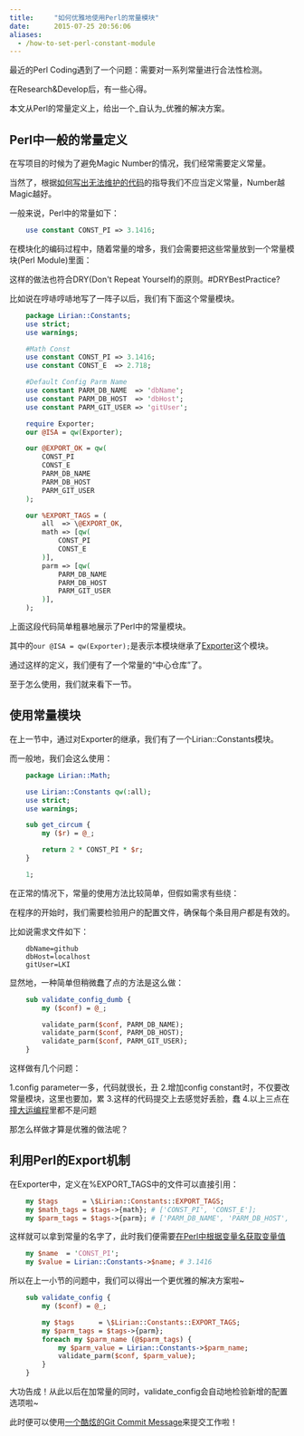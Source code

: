 ```yaml
---
title:     "如何优雅地使用Perl的常量模块"
date:      2015-07-25 20:56:06
aliases:
  - /how-to-set-perl-constant-module
---
```


最近的Perl Coding遇到了一个问题：需要对一系列常量进行合法性检测。

在Research&Develop后，有一些心得。

本文从Perl的常量定义上，给出一个_自认为_优雅的解决方案。

<!--more-->

## Perl中一般的常量定义

在写项目的时候为了避免Magic Number的情况，我们经常需要定义常量。

当然了，根据[如何写出无法维护的代码][1]的指导我们不应当定义常量，Number越Magic越好。

一般来说，Perl中的常量如下：

```perl
    use constant CONST_PI => 3.1416;
```

在模块化的编码过程中，随着常量的增多，我们会需要把这些常量放到一个常量模块(Perl Module)里面：

这样的做法也符合DRY(Don't Repeat Yourself)的原则。#DRYBestPractice?

比如说在哼哧哼哧地写了一阵子以后，我们有下面这个常量模块。

```perl
    package Lirian::Constants;
    use strict;
    use warnings;

    #Math Const
    use constant CONST_PI => 3.1416;
    use constant CONST_E  => 2.718;

    #Default Config Parm Name
    use constant PARM_DB_NAME  => 'dbName';
    use constant PARM_DB_HOST  => 'dbHost';
    use constant PARM_GIT_USER => 'gitUser';

    require Exporter;
    our @ISA = qw(Exporter);

    our @EXPORT_OK = qw(
        CONST_PI
        CONST_E
        PARM_DB_NAME
        PARM_DB_HOST
        PARM_GIT_USER
    );

    our %EXPORT_TAGS = (
        all  => \@EXPORT_OK,
        math => [qw(
            CONST_PI
            CONST_E
        )],
        parm => [qw(
            PARM_DB_NAME
            PARM_DB_HOST
            PARM_GIT_USER
        )],
    );
```

上面这段代码简单粗暴地展示了Perl中的常量模块。

其中的`our @ISA = qw(Exporter);`是表示本模块继承了[Exporter][2]这个模块。

通过这样的定义，我们便有了一个常量的“中心仓库”了。

至于怎么使用，我们就来看下一节。


## 使用常量模块

在上一节中，通过对Exporter的继承，我们有了一个Lirian::Constants模块。

而一般地，我们会这么使用：

```perl
    package Lirian::Math;

    use Lirian::Constants qw(:all);
    use strict;
    use warnings;

    sub get_circum {
        my ($r) = @_;

        return 2 * CONST_PI * $r;
    }

    1;
```

在正常的情况下，常量的使用方法比较简单，但假如需求有些绕：

在程序的开始时，我们需要检验用户的配置文件，确保每个条目用户都是有效的。

比如说需求文件如下：

```config
    dbName=github
    dbHost=localhost
    gitUser=LKI
```

显然地，一种简单但稍微蠢了点的方法是这么做：

```perl
    sub validate_config_dumb {
        my ($conf) = @_;

        validate_parm($conf, PARM_DB_NAME);
        validate_parm($conf, PARM_DB_HOST);
        validate_parm($conf, PARM_GIT_USER);
    }
```

这样做有几个问题：

1.config parameter一多，代码就很长，丑
2.增加config constant时，不仅要改常量模块，这里也要加，累
3.这样的代码提交上去感觉好丢脸，蠢
4.以上三点在[撞大运编程][3]里都不是问题

那怎么样做才算是优雅的做法呢？


## 利用Perl的Export机制

在Exporter中，定义在%EXPORT_TAGS中的文件可以直接引用：

```perl
    my $tags      = \$Lirian::Constants::EXPORT_TAGS;
    my $math_tags = $tags->{math}; # ['CONST_PI', 'CONST_E'];
    my $parm_tags = $tags->{parm}; # ['PARM_DB_NAME', 'PARM_DB_HOST', 'PARM_GIT_USER'];
```

这样就可以拿到常量的名字了，此时我们便需要[在Perl中根据变量名获取变量值][4]

```perl
    my $name  = 'CONST_PI';
    my $value = Lirian::Constants->$name; # 3.1416
```

所以在上一小节的问题中，我们可以得出一个更优雅的解决方案啦~

```perl
    sub validate_config {
        my ($conf) = @_;

        my $tags      = \$Lirian::Constants::EXPORT_TAGS;
        my $parm_tags = $tags->{parm};
        foreach my $parm_name (@$parm_tags) {
            my $parm_value = Lirian::Constants->$parm_name;
            validate_parm($conf, $parm_value);
        }
    }
```

大功告成！从此以后在加常量的同时，validate_config会自动地检验新增的配置选项啦~

此时便可以使用[一个酷炫的Git Commit Message][5]来提交工作啦！

[1]:https://coolshell.cn/articles/4758.html
[2]:http://perldoc.perl.org/Exporter.html
[3]:https://coolshell.cn/articles/2058.html
[4]:http://stackoverflow.com/questions/2187682/how-do-i-access-a-constant-in-perl-whose-name-is-contained-in-a-variable
[5]:http://whatthecommit.com/

